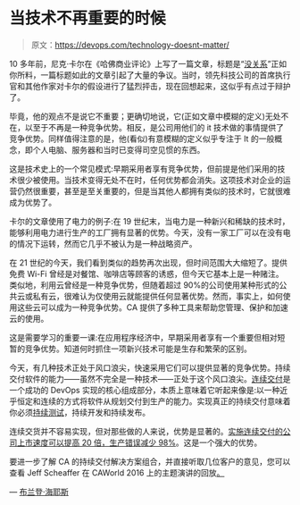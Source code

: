 # 当技术不再重要的时候

> 原文：<https://devops.com/technology-doesnt-matter/>

10 多年前，尼克·卡尔在《哈佛商业评论》上写了一篇文章，标题是“[没关系](https://hbr.org/2003/05/it-doesnt-matter)”正如你所料，一篇标题如此的文章引起了大量的争议。当时，领先科技公司的首席执行官和其他作家对卡尔的假设进行了猛烈抨击，现在回想起来，这似乎有点过于辩护了。

毕竟，他的观点不是说它不重要；更确切地说，它(正如文章中模糊的定义)无处不在，以至于不再是一种竞争优势。相反，是公司用他们的 it 技术做的事情提供了竞争优势。同样值得注意的是，他(看似)有意模糊的定义似乎专注于 It 的一般概念，即个人电脑、服务器和当时已变得司空见惯的东西。

这是技术史上的一个常见模式:早期采用者享有竞争优势，但前提是他们采用的技术很少被使用。当技术变得无处不在时，任何优势都会消失。这项技术对企业的运营仍然很重要，甚至是至关重要的，但是当其他人都拥有类似的技术时，它就很难成为优势了。

卡尔的文章使用了电力的例子:在 19 世纪末，当电力是一种新兴和稀缺的技术时，能够利用电力进行生产的工厂拥有显著的优势。今天，没有一家工厂可以在没有电的情况下运转，然而它几乎不被认为是一种战略资产。

在 21 世纪的今天，我们看到类似的趋势再次出现，但时间范围大大缩短了。提供免费 Wi-Fi 曾经是对餐馆、咖啡店等顾客的诱惑，但今天它基本上是一种赌注。类似地，利用云曾经是一种竞争优势，但随着超过 90%的公司使用某种形式的公共云或私有云，很难认为仅使用云就能提供任何显著优势。然而，事实上，如何使用这些云可以成为一种竞争优势。CA 提供了多种工具来帮助您管理、保护和加速云的使用。

这是需要学习的重要一课:在应用程序经济中，早期采用者享有一个重要但相对短暂的竞争优势。知道何时抓住一项新兴技术可能是生存和繁荣的区别。

今天，有几种技术正处于风口浪尖，快速采用它们可以提供显著的竞争优势。持续交付软件的能力——虽然不完全是一种技术——正处于这个风口浪尖。[连续交付](http://www.ca.com/us/why-ca/continuous-delivery.html)是一个成功的 DevOps 实现的核心组成部分，本质上意味着它听起来像是:以一种近乎恒定和连续的方式将软件从规划交付到生产的能力。实现真正的持续交付意味着你必须[持续测试](http://www.ca.com/us/products/continuous-testing.html?intcmp=headernav)，持续开发和持续发布。

连续交货并不容易实现，但对那些做的人来说，优势是显著的。[实施连续交付的公司上市速度可以提高 20 倍，生产错误减少 98%](http://www.ca.com/us/collateral/industry-analyst-report/the-total-economic-impact-of-ca-release-automation.register.html)。这是一个强大的优势。

要进一步了解 CA 的持续交付解决方案组合，并直接听取几位客户的意见，您可以查看 Jeff Scheaffer 在 CAWorld 2016 上的主题演讲的回放[。](https://www.youtube.com/watch?v=I6rJ7BtSelQ)

— [布兰登·海耶斯](https://devops.com/author/brendan-hayes/)